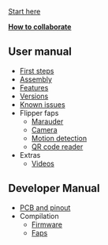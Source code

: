 [Start here](Home)

[**How to collaborate**](How-to-collaborate)
## User manual
* [First steps](First-steps)
* [Assembly](Assembly)
* [Features](Features)
* [Versions](Versions)
* [Known issues](Known-issues)
* Flipper faps
   * [Marauder](Marauder)
   * [Camera](Camera)
   * [Motion detection](Motion-detection)
   * [QR code reader](QR-code-reader)
* Extras
   * [Videos](Videos)

## Developer Manual
* [PCB and pinout](PCB-and-pinout)
* Compilation
    * [Firmware](Compilation-of-the-firmware)
    * [Faps](Compilation-of-the-faps)